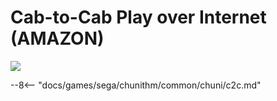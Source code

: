 # Cab-to-Cab Play over Internet (AMAZON)
<img class="header-logo" src="/img/sega/chunithm/amazon/logo.webp">

--8<-- "docs/games/sega/chunithm/common/chuni/c2c.md"
